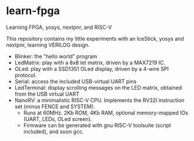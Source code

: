 # learn-fpga
Learning FPGA, yosys, nextpnr, and RISC-V 

This repository contains my little experiments with an IceStick, yosys and nextpnr, learning VERILOG design.

* Blinker: the "hello world" program
* LedMatrix: play with a 8x8 let matrix, driven by a MAX7219 IC. 
* OLed: play with a SSD1351 OLed display, driven by a 4-wire SPI protocol.
* Serial: access the included USB-virtual UART pins
* LedTerminal: display scrolling messages on the LED matrix, obtained from the USB virtual UART
* NanoRV: a minimalistic RISC-V CPU. Implements the RV32I instruction set (minus FENCE and SYSTEM). 
    - Runs at 60MHz. 2Kb ROM, 4Kb RAM, optional memory-mapped IOs (UART, LEDs, OLed screen).
    - Firmware can be generated with gnu RISC-V toolsuite (script included), and soon gcc.
